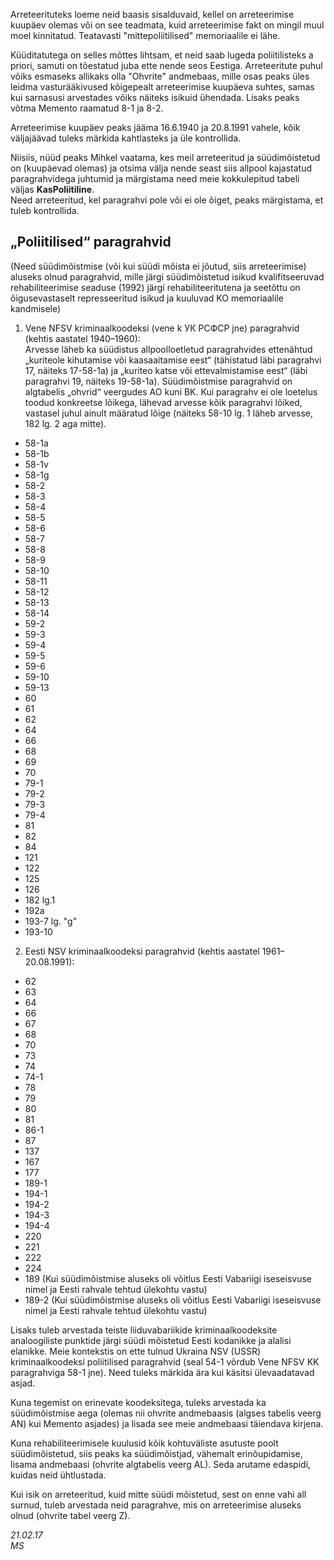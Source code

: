 Arreteerituteks loeme neid baasis sisalduvaid, kellel on arreteerimise kuupäev olemas või on see teadmata, kuid arreteerimise fakt on mingil muul moel kinnitatud. Teatavasti "mittepoliitilised" memoriaalile ei lähe.

Küüditatutega on selles mõttes lihtsam, et neid saab lugeda poliitilisteks a priori, samuti on tõestatud juba ette nende seos Eestiga. Arreteeritute puhul võiks esmaseks allikaks olla "Ohvrite" andmebaas, mille osas peaks üles leidma vasturääkivused kõigepealt arreteerimise kuupäeva suhtes, samas kui sarnasusi arvestades võiks näiteks isikuid ühendada. Lisaks peaks võtma Memento raamatud 8-1 ja 8-2.

Arreteerimise kuupäev peaks jääma 16.6.1940 ja 20.8.1991 vahele, kõik väljajäävad tuleks märkida kahtlasteks ja üle kontrollida.

Niisiis, nüüd peaks Mihkel vaatama, kes meil arreteeritud ja süüdimõistetud on (kuupäevad olemas) ja otsima välja nende seast siis allpool kajastatud paragrahvidega juhtumid ja märgistama need meie kokkulepitud tabeli väljas **KasPoliitiline**.  
Need arreteeritud, kel paragrahvi pole või ei ole õiget, peaks märgistama, et tuleb kontrollida.


## „Poliitilised“ paragrahvid
(Need süüdimõistmise (või kui süüdi mõista ei jõutud, siis arreteerimise) aluseks olnud paragrahvid, mille järgi süüdimõistetud isikud kvalifitseeruvad rehabiliteerimise seaduse (1992) järgi rehabiliteeritutena ja seetõttu on õigusevastaselt represseeritud isikud ja kuuluvad KO memoriaalile kandmisele)

1. Vene NFSV kriminaalkoodeksi (vene k УК РСФСР jne) paragrahvid (kehtis aastatel 1940–1960):  
Arvesse läheb ka süüdistus allpoolloetletud paragrahvides ettenähtud „kuriteole kihutamise või kaasaaitamise eest“ (tähistatud läbi paragrahvi 17, näiteks 17-58-1a) ja „kuriteo katse või ettevalmistamise eest“ (läbi paragrahvi 19, näiteks 19-58-1a). Süüdimõistmise paragrahvid on algtabelis „ohvrid“ veergudes AO kuni BK.
Kui paragrahv ei ole loetelus toodud konkreetse lõikega, lähevad arvesse kõik paragrahvi lõiked, vastasel juhul ainult määratud lõige (näiteks 58-10 lg. 1 läheb arvesse, 182 lg. 2 aga mitte).
  - 58-1a
  - 58-1b
  - 58-1v
  - 58-1g
  - 58-2
  - 58-3
  - 58-4
  - 58-5
  - 58-6
  - 58-7
  - 58-8
  - 58-9
  - 58-10
  - 58-11
  - 58-12
  - 58-13
  - 58-14
  - 59-2
  - 59-3
  - 59-4
  - 59-5
  - 59-6
  - 59-10
  - 59-13
  - 60
  - 61
  - 62
  - 64
  - 66
  - 68
  - 69
  - 70
  - 79-1
  - 79-2
  - 79-3
  - 79-4
  - 81
  - 82
  - 84
  - 121
  - 122
  - 125
  - 126
  - 182 lg.1
  - 192a
  - 193-7 lg. "g"
  - 193-10


2. Eesti NSV kriminaalkoodeksi paragrahvid (kehtis aastatel 1961–20.08.1991):
  - 62
  - 63
  - 64
  - 66
  - 67
  - 68
  - 70
  - 73
  - 74
  - 74-1
  - 78
  - 79
  - 80
  - 81
  - 86-1
  - 87
  - 137
  - 167
  - 177
  - 189-1
  - 194-1
  - 194-2
  - 194-3
  - 194-4
  - 220
  - 221
  - 222
  - 224
  - 189 (Kui süüdimõistmise aluseks oli võitlus Eesti Vabariigi iseseisvuse nimel ja Eesti rahvale tehtud ülekohtu vastu)
  - 189-2 (Kui süüdimõistmise aluseks oli võitlus Eesti Vabariigi iseseisvuse nimel ja Eesti rahvale tehtud ülekohtu vastu)

Lisaks tuleb arvestada teiste liiduvabariikide kriminaalkoodeksite analoogiliste punktide järgi süüdi mõistetud Eesti kodanikke ja alalisi elanikke. Meie kontekstis on ette tulnud Ukraina NSV (USSR) kriminaalkoodeksi poliitilised paragrahvid (seal 54-1 võrdub Vene NFSV KK paragrahviga 58-1 jne). Need tuleks märkida ära kui käsitsi ülevaadatavad asjad.  

Kuna tegemist on erinevate koodeksitega, tuleks arvestada ka süüdimõistmise aega (olemas nii ohvrite andmebaasis (algses tabelis veerg AN) kui Memento asjades) ja lisada see meie andmebaasi täiendava kirjena.  

Kuna rehabiliteerimisele kuulusid kõik kohtuväliste asutuste poolt süüdimõistetud, siis peaks ka süüdimõistjad, vähemalt erinõupidamise, lisama andmebaasi (ohvrite algtabelis veerg AL). Seda arutame edaspidi, kuidas neid ühtlustada.

Kui isik on arreteeritud, kuid mitte süüdi mõistetud, sest on enne vahi all surnud, tuleb arvestada neid paragrahve, mis on arreteerimise aluseks olnud (ohvrite tabel veerg Z).

*21.02.17  
MS*
